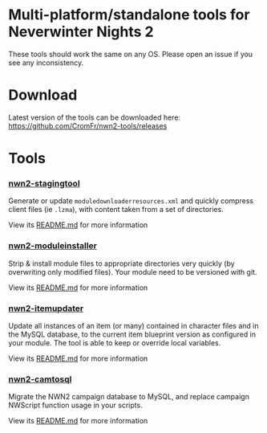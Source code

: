 # Multi-platform/standalone tools for Neverwinter Nights 2

These tools should work the same on any OS. Please open an issue if you see
any inconsistency.

# Download

Latest version of the tools can be downloaded here: https://github.com/CromFr/nwn2-tools/releases

# Tools

### [nwn2-stagingtool](stagingtool/)

Generate or update `moduledownloaderresources.xml` and quickly compress client
files (ie `.lzma`), with content taken from a set of directories.

View its [README.md](camtosql/README.md) for more information

### [nwn2-moduleinstaller](moduleinstaller/)

Strip & install module files to appropriate directories very quickly (by
overwriting only modified files). Your module need to be versioned with git.

View its [README.md](moduleinstaller/README.md) for more information

### [nwn2-itemupdater](itemupdater/)

Update all instances of an item (or many) contained in character files and in
the MySQL database, to the current item blueprint version as configured in
your module. The tool is able to keep or override local variables.

View its [README.md](itemupdater/README.md) for more information

### [nwn2-camtosql](camtosql/)

Migrate the NWN2 campaign database to MySQL, and replace campaign NWScript
function usage in your scripts.

View its [README.md](camtosql/README.md) for more information